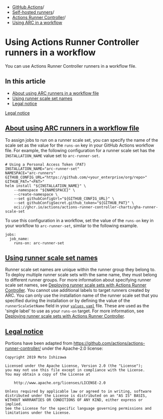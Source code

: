   * [GitHub Actions](https://docs.github.com/en/actions "GitHub Actions")/
  * [Self-hosted runners](https://docs.github.com/en/actions/hosting-your-own-runners "Self-hosted runners")/
  * [Actions Runner Controller](https://docs.github.com/en/actions/hosting-your-own-runners/managing-self-hosted-runners-with-actions-runner-controller "Actions Runner Controller")/
  * [Using ARC in a workflow](https://docs.github.com/en/actions/hosting-your-own-runners/managing-self-hosted-runners-with-actions-runner-controller/using-actions-runner-controller-runners-in-a-workflow "Using ARC in a workflow")


# Using Actions Runner Controller runners in a workflow
You can use Actions Runner Controller runners in a workflow file.
## In this article
  * [About using ARC runners in a workflow file](https://docs.github.com/en/actions/hosting-your-own-runners/managing-self-hosted-runners-with-actions-runner-controller/using-actions-runner-controller-runners-in-a-workflow#about-using-arc-runners-in-a-workflow-file)
  * [Using runner scale set names](https://docs.github.com/en/actions/hosting-your-own-runners/managing-self-hosted-runners-with-actions-runner-controller/using-actions-runner-controller-runners-in-a-workflow#using-runner-scale-set-names)
  * [Legal notice](https://docs.github.com/en/actions/hosting-your-own-runners/managing-self-hosted-runners-with-actions-runner-controller/using-actions-runner-controller-runners-in-a-workflow#legal-notice)


[Legal notice](https://docs.github.com/en/actions/hosting-your-own-runners/managing-self-hosted-runners-with-actions-runner-controller/using-actions-runner-controller-runners-in-a-workflow#legal-notice)
## [About using ARC runners in a workflow file](https://docs.github.com/en/actions/hosting-your-own-runners/managing-self-hosted-runners-with-actions-runner-controller/using-actions-runner-controller-runners-in-a-workflow#about-using-arc-runners-in-a-workflow-file)
To assign jobs to run on a runner scale set, you can specify the name of the scale set as the value for the `runs-on` key in your GitHub Actions workflow file.
For example, the following configuration for a runner scale set has the `INSTALLATION_NAME` value set to `arc-runner-set`.
```
# Using a Personal Access Token (PAT)
INSTALLATION_NAME="arc-runner-set"
NAMESPACE="arc-runners"
GITHUB_CONFIG_URL="https://github.com/<your_enterprise/org/repo>"
GITHUB_PAT="<PAT>"
helm install "${INSTALLATION_NAME}" \
    --namespace "${NAMESPACE}" \
    --create-namespace \
    --set githubConfigUrl="${GITHUB_CONFIG_URL}" \
    --set githubConfigSecret.github_token="${GITHUB_PAT}" \
    oci://ghcr.io/actions/actions-runner-controller-charts/gha-runner-scale-set

```

To use this configuration in a workflow, set the value of the `runs-on` key in your workflow to `arc-runner-set`, similar to the following example.
```
jobs:
  job_name:
    runs-on: arc-runner-set

```

## [Using runner scale set names](https://docs.github.com/en/actions/hosting-your-own-runners/managing-self-hosted-runners-with-actions-runner-controller/using-actions-runner-controller-runners-in-a-workflow#using-runner-scale-set-names)
Runner scale set names are unique within the runner group they belong to. To deploy multiple runner scale sets with the same name, they must belong to different runner groups. For more information about specifying runner scale set names, see [Deploying runner scale sets with Actions Runner Controller](https://docs.github.com/en/actions/hosting-your-own-runners/managing-self-hosted-runners-with-actions-runner-controller/deploying-runner-scale-sets-with-actions-runner-controller).
You cannot use additional labels to target runners created by ARC. You can only use the installation name of the runner scale set that you specified during the installation or by defining the value of the `runnerScaleSetName` field in your [`values.yaml`](https://github.com/actions/actions-runner-controller/blob/master/charts/gha-runner-scale-set/values.yaml) file. These are used as the 'single label' to use as your `runs-on` target. For more information, see [Deploying runner scale sets with Actions Runner Controller](https://docs.github.com/en/actions/hosting-your-own-runners/managing-self-hosted-runners-with-actions-runner-controller/deploying-runner-scale-sets-with-actions-runner-controller#scaling-runners).
## [Legal notice](https://docs.github.com/en/actions/hosting-your-own-runners/managing-self-hosted-runners-with-actions-runner-controller/using-actions-runner-controller-runners-in-a-workflow#legal-notice)
Portions have been adapted from <https://github.com/actions/actions-runner-controller/> under the Apache-2.0 license:
```
Copyright 2019 Moto Ishizawa

Licensed under the Apache License, Version 2.0 (the "License");
you may not use this file except in compliance with the License.
You may obtain a copy of the License at

    http://www.apache.org/licenses/LICENSE-2.0

Unless required by applicable law or agreed to in writing, software
distributed under the License is distributed on an "AS IS" BASIS,
WITHOUT WARRANTIES OR CONDITIONS OF ANY KIND, either express or implied.
See the License for the specific language governing permissions and
limitations under the License.

```

